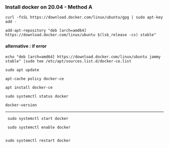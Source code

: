 ### Install docker on 20.04 - Method A

```
curl -fsSL https://download.docker.com/linux/ubuntu/gpg | sudo apt-key add -
```


```
add-apt-repository "deb [arch=amd64] https://download.docker.com/linux/ubuntu $(lsb_release -cs) stable"
```
#### alternative : if error 

```
echo "deb [arch=amd64] https://download.docker.com/linux/ubuntu jammy stable" |sudo tee /etc/apt/sources.list.d/docker-ce.list

```



```
sudo apt update
```



```
apt-cache policy docker-ce
```


```
apt install docker-ce
```

```
sudo systemctl status docker
```

```
docker-version
```

***


```
 sudo systemctl start docker

```


```
 sudo systemctl enable docker
 
 ```
 
 ```
 sudo systemctl restart docker

```


